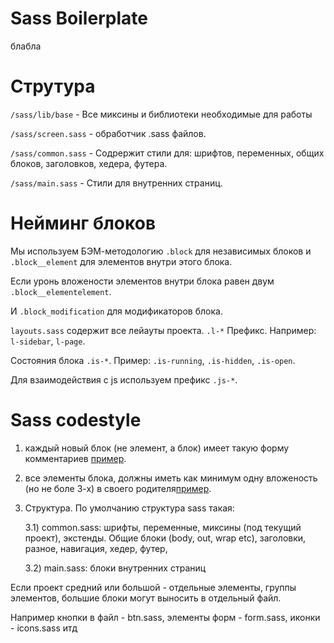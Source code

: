 Sass Boilerplate
=============

блабла

Струтура
=============
`/sass/lib/base` - Все миксины и библиотеки необходимые для работы

`/sass/screen.sass` - обработчик  .sass файлов.

`/sass/common.sass` - Содрержит стили для: шрифтов, переменных, общих блоков, заголовков, хедера, футера.

`/sass/main.sass` - Стили для внутренних страниц.

Нейминг блоков
=============
Мы используем БЭМ-методологию `.block` для независимых блоков и `.block__element` для элементов внутри этого блока.

Если уронь вложености элементов внутри блока равен двум `.block__elementelement`. 

И `.block_modification` для модификаторов блока.

`layouts.sass` содержит все лейауты проекта. `.l-*` Префикс. Например: `l-sidebar`, `l-page`.

Состояния блока `.is-*`. Пример: `.is-running`, `.is-hidden`, `.is-open`.

Для взаимодействия с js используем префикс `.js-*`.

Sass codestyle
=============
1) каждый новый блок (не элемент, а блок) имеет такую форму комментариев [пример](http://take.ms/hgpNo).


2) все элементы блока, должны иметь как минимум одну вложеность (но не боле 3-х) в своего родителя[пример](http://take.ms/EGuEb).

3) Структура. По умолчанию структура sass такая:

	3.1) common.sass:
		шрифты, 
		переменные, миксины (под текущий проект), экстенды. 
		Общие блоки (body, out, wrap etc), 
		заголовки,
		разное,
		навигация,
		хедер,
		футер,

	3.2) main.sass:
		блоки внутренних страниц

Если проект средний или большой -  отдельные элементы, группы элементов, большие блоки могут выносить в отдельный файл. 

Например кнопки в файл - btn.sass, элементы форм - form.sass, иконки - icons.sass итд

